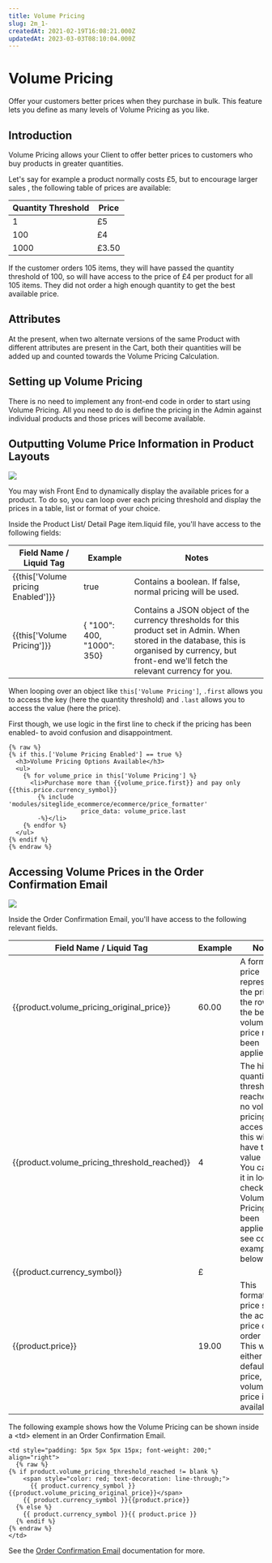 ```yaml
---
title: Volume Pricing
slug: 2m_1-
createdAt: 2021-02-19T16:08:21.000Z
updatedAt: 2023-03-03T08:10:04.000Z
---
```


# Volume Pricing

Offer your customers better prices when they purchase in bulk. This feature lets you define as many levels of Volume Pricing as you like.

## Introduction

Volume Pricing allows your Client to offer better prices to customers who buy products in greater quantities.

Let's say for example a product normally costs £5, but to encourage larger sales , the following table of prices are available:

| **Quantity Threshold** | **Price** |
| ---------------------- | --------- |
| 1                      | £5        |
| 100                    | £4        |
| 1000                   | £3.50     |

If the customer orders 105 items, they will have passed the quantity threshold of 100, so will have access to the price of £4 per product for all 105 items. They did not order a high enough quantity to get the best available price.

## Attributes

At the present, when two alternate versions of the same Product with different attributes are present in the Cart, both their quantities will be added up and counted towards the Volume Pricing Calculation.

## Setting up Volume Pricing

There is no need to implement any front-end code in order to start using Volume Pricing. All you need to do is define the pricing in the Admin against individual products and those prices will become available.

## Outputting Volume Price Information in Product Layouts

![](https://downloads.intercomcdn.com/i/o/294801815/27f4f1076899d9efc3f57b82/image.png)

You may wish Front End to dynamically display the available prices for a product. To do so, you can loop over each pricing threshold and display the prices in a table, list or format of your choice.

Inside the Product List/ Detail Page item.liquid file, you'll have access to the following fields:

| **Field Name / Liquid Tag**           | **Example**                | **Notes**                                                                                                                                                                                             |
| ------------------------------------- | -------------------------- | ----------------------------------------------------------------------------------------------------------------------------------------------------------------------------------------------------- |
| \{{this\['Volume pricing Enabled']\}} | true                       | Contains a boolean. If false, normal pricing will be used.                                                                                                                                            |
| \{{this\['Volume Pricing']\}}         | { "100": 400, "1000": 350} | Contains a JSON object of the currency thresholds for this product set in Admin. When stored in the database, this is organised by currency, but front-end we'll fetch the relevant currency for you. |

When looping over an object like `this['Volume Pricing']`, `.first` allows you to access the key (here the quantity threshold) and `.last` allows you to access the value (here the price).

First though, we use logic in the first line to check if the pricing has been enabled- to avoid confusion and disappointment.

```liquid
{% raw %}
{% if this.['Volume Pricing Enabled'] == true %}
  <h3>Volume Pricing Options Available</h3>
  <ul>
    {% for volume_price in this['Volume Pricing'] %}
      <li>Purchase more than {{volume_price.first}} and pay only {{this.price.currency_symbol}}
        {% include 'modules/siteglide_ecommerce/ecommerce/price_formatter'
                    price_data: volume_price.last 
        -%}</li>
    {% endfor %}
  </ul>
{% endif %}
{% endraw %}

```

## Accessing Volume Prices in the Order Confirmation Email

![](https://downloads.intercomcdn.com/i/o/294826902/b9182c8aa3c14a63189b8c6d/image.png)

Inside the Order Confirmation Email, you'll have access to the following relevant fields.

| **Field Name / Liquid Tag**                       | **Example** | **Notes**                                                                                                                                                                                              |
| ------------------------------------------------- | ----------- | ------------------------------------------------------------------------------------------------------------------------------------------------------------------------------------------------------ |
| \{{product.volume\_pricing\_original\_price\}}    | 60.00       | A formatted price representing the price of the row, had the better volume price not been applied.                                                                                                     |
| \{{product.volume\_pricing\_threshold\_reached\}} | 4           | The highest quantity threshold reached. If no volume pricing was accessed, this will have the value nil. You can use it in logic to check if Volume Pricing has been applied - see code example below. |
| \{{product.currency\_symbol\}}                    | £           |                                                                                                                                                                                                        |
| \{{product.price\}}                               | 19.00       | This formatted price shows the actual price of the order row. This will either be the default price, or a volume price if available.                                                                   |

The following example shows how the Volume Pricing can be shown inside a \<td> element in an Order Confirmation Email.

```liquid
<td style="padding: 5px 5px 5px 15px; font-weight: 200;" align="right">
  {% raw %}
{% if product.volume_pricing_threshold_reached != blank %}
    <span style="color: red; text-decoration: line-through;">
      {{ product.currency_symbol }}{{product.volume_pricing_original_price}}</span>
    {{ product.currency_symbol }}{{product.price}}
  {% else %}
    {{ product.currency_symbol }}{{ product.price }}
  {% endif %}
{% endraw %}
</td>
```

See the [Order Confirmation Email](https://developers.siteglide.com/order-confirmation-emails) documentation for more.
